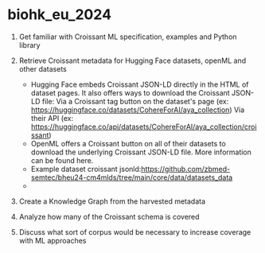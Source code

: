 # biohk_eu_2024

1. Get familiar with Croissant ML specification, examples and Python library
2. Retrieve Croissant metadata for Hugging Face datasets, openML and other datasets
    * Hugging Face embeds Croissant JSON-LD directly in the HTML of dataset pages. It also offers ways to download the Croissant JSON-LD file: Via a Croissant tag button on the dataset's page (ex: https://huggingface.co/datasets/CohereForAI/aya_collection) Via their API (ex: https://huggingface.co/api/datasets/CohereForAI/aya_collection/croissant)
    * OpenML offers a Croissant button on all of their datasets to download the underlying Croissant JSON-LD file. More information can be found here.
    * Example dataset croissant jsonld:https://github.com/zbmed-semtec/bheu24-cm4mlds/tree/main/core/data/datasets_data
    * 

3. Create a Knowledge Graph from the harvested metadata
4. Analyze how many of the Croissant schema is covered
5. Discuss what sort of corpus would be necessary to increase coverage with ML approaches
